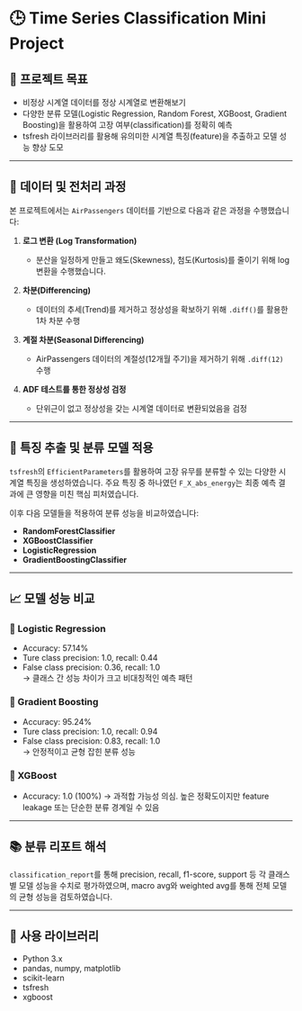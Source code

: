 # 🕒 Time Series Classification Mini Project

## 📌 프로젝트 목표
- 비정상 시계열 데이터를 정상 시계열로 변환해보기
- 다양한 분류 모델(Logistic Regression, Random Forest, XGBoost, Gradient Boosting)을 활용하여 고장 여부(classification)를 정확히 예측
- tsfresh 라이브러리를 활용해 유의미한 시계열 특징(feature)을 추출하고 모델 성능 향상 도모

---

## 🧪 데이터 및 전처리 과정
본 프로젝트에서는 `AirPassengers` 데이터를 기반으로 다음과 같은 과정을 수행했습니다:

1. **로그 변환 (Log Transformation)**  
   - 분산을 일정하게 만들고 왜도(Skewness), 첨도(Kurtosis)를 줄이기 위해 log 변환을 수행했습니다.

2. **차분(Differencing)**  
   - 데이터의 추세(Trend)를 제거하고 정상성을 확보하기 위해 `.diff()`를 활용한 1차 차분 수행

3. **계절 차분(Seasonal Differencing)**  
   - AirPassengers 데이터의 계절성(12개월 주기)을 제거하기 위해 `.diff(12)` 수행

4. **ADF 테스트를 통한 정상성 검정**  
   - 단위근이 없고 정상성을 갖는 시계열 데이터로 변환되었음을 검정

---

## 🧠 특징 추출 및 분류 모델 적용
`tsfresh`의 `EfficientParameters`를 활용하여 고장 유무를 분류할 수 있는 다양한 시계열 특징을 생성하였습니다. 주요 특징 중 하나였던 `F_X_abs_energy`는 최종 예측 결과에 큰 영향을 미친 핵심 피처였습니다.

이후 다음 모델들을 적용하여 분류 성능을 비교하였습니다:

- **RandomForestClassifier**
- **XGBoostClassifier**
- **LogisticRegression**
- **GradientBoostingClassifier**

---

## 📈 모델 성능 비교

### 🎯 Logistic Regression
- Accuracy: 57.14%
- Ture class precision: 1.0, recall: 0.44
- False class precision: 0.36, recall: 1.0  
→ 클래스 간 성능 차이가 크고 비대칭적인 예측 패턴

### 🎯 Gradient Boosting
- Accuracy: 95.24%
- Ture class precision: 1.0, recall: 0.94
- False class precision: 0.83, recall: 1.0  
→ 안정적이고 균형 잡힌 분류 성능

### 🎯 XGBoost
- Accuracy: 1.0 (100%)
→ 과적합 가능성 의심. 높은 정확도이지만 feature leakage 또는 단순한 분류 경계일 수 있음

---

## 📚 분류 리포트 해석
`classification_report`를 통해 precision, recall, f1-score, support 등 각 클래스별 모델 성능을 수치로 평가하였으며, macro avg와 weighted avg를 통해 전체 모델의 균형 성능을 검토하였습니다.

---

## 🔧 사용 라이브러리
- Python 3.x
- pandas, numpy, matplotlib
- scikit-learn
- tsfresh
- xgboost
